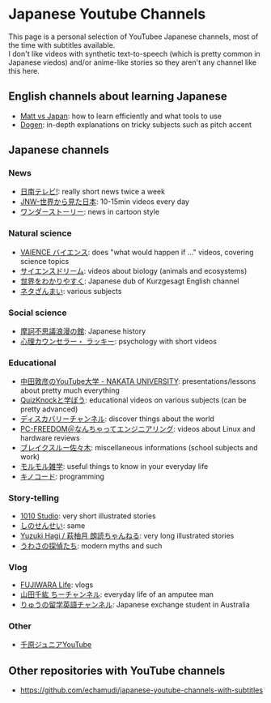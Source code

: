 # Japanese Youtube Channels

This page is a personal selection of YouTubee Japanese channels, most of the time with subtitles available.<br>
I don't like videos with synthetic text-to-speech (which is pretty common in Japanese viedos) and/or anime-like stories so they aren't any channel like this here.

## English channels about learning Japanese

* [Matt vs Japan](https://www.youtube.com/c/MATTvsJapan): how to learn efficiently and what tools to use
* [Dogen](https://www.youtube.com/user/Dogen/videos): in-depth explanations on tricky subjects such as pitch accent

## Japanese channels

### News

* [日南テレビ!](https://www.youtube.com/c/nichinantv): really short news twice a week
* [JNW-世界から見た日本](https://www.youtube.com/channel/UCRKfHvSR4M5vUsSIk-SEAOw): 10-15min videos every day
* [ワンダーストーリー](https://www.youtube.com/channel/UCekVu13Amhgv6WBgO9qqtxA): news in cartoon style

### Natural science

* [VAIENCE バイエンス](https://www.youtube.com/channel/UCPKsFwt9ACF-EnJM3xN8wyQ): does "what would happen if ..." videos, covering science topics
* [サイエンスドリーム](https://www.youtube.com/channel/UCDy22j1Z7jDpyI14KWVgmQQ): videos about biology (animals and ecosystems)
* [世界をわかりやすく](https://www.youtube.com/channel/UCzw2KK537iRgsrYnWaEMs8Q): Japanese dub of Kurzgesagt English channel
* [ネタざんまい](https://www.youtube.com/c/NetaZanmai): various subjects

### Social science

* [摩訶不思議浪漫の館](https://www.youtube.com/channel/UCWNWUKEuYG62WC4HBju5EPg): Japanese history
* [心理カウンセラー・ ラッキー](https://www.youtube.com/channel/UCgbjcHvWSPQ7en0LI5bMqJw): psychology with short videos

### Educational

* [中田敦彦のYouTube大学 - NAKATA UNIVERSITY](https://www.youtube.com/c/NKTofficial): presentations/lessons about pretty much everything
* [QuizKnockと学ぼう](https://www.youtube.com/c/QKmanab): educational videos on various subjects (can be pretty advanced)
* [ディスカバリーチャンネル](https://www.youtube.com/c/DiscoveryJapan/videos): discover things about the world
* [PC-FREEDOM＠なんちゃってエンジニアリング](https://www.youtube.com/c/Pc-freedomNe): videos about Linux and hardware reviews
* [ブレイクスルー佐々木](https://www.youtube.com/channel/UCORW3zZTUVdVwlY5Mnk8q9Q): miscellaneous informations (school subjects and work)
* [モルモル雑学](https://www.youtube.com/channel/UCnpOia0ncYCeuGysRnu6BJA): useful things to know in your everyday life
* [キノコード](https://www.youtube.com/c/kinocode): programming

### Story-telling

* [1010 Studio](https://www.youtube.com/c/%E6%9D%B1%E8%B0%B7%E6%98%87): very short illustrated stories
* [しのせんせい](https://www.youtube.com/watch?v=fqFxMNcKUZY): same
* [Yuzuki Hagi / 萩柚月 朗読ちゃんねる](https://www.youtube.com/channel/UCZN4heVEozSb_SwpDwRMirg): very long illustrated stories
* [うわさの探偵たち](https://www.youtube.com/channel/UCnKks3KuOeQrKPUXkv8nOzg): modern myths and such

### Vlog

* [FUJIWARA Life](https://www.youtube.com/channel/UCpa-kEaXFILCfIpR3ge4InQ): vlogs
* [山田千紘 ちーチャンネル](https://www.youtube.com/channel/UC8LaxjG_1edMnm6HninrFsg): everyday life of an amputee man
* [りゅうの留学英語チャンネル](https://www.youtube.com/c/Ryustralia): Japanese exchange student in Australia

### Other

* [千原ジュニアYouTube](https://www.youtube.com/c/%E5%8D%83%E5%8E%9F%E3%82%B8%E3%83%A5%E3%83%8B%E3%82%A2YouTube)

## Other repositories with YouTube channels

* https://github.com/echamudi/japanese-youtube-channels-with-subtitles
